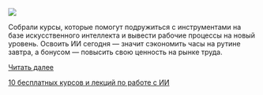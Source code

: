 <!--2025-09-23 14:35:30-->
<div class="yb">
  <div class="rss habr"><img src="https://habrastorage.org/getpro/habr/upload_files/33e/f3d/ae6/33ef3dae689a5d18848c224742cdde65.jpg" /><p>Собрали курсы, которые помогут подружиться с инструментами на базе искусственного интеллекта и вывести рабочие процессы на новый уровень. Освоить ИИ сегодня — значит сэкономить часы на рутине завтра, а бонусом — повысить свою ценность на рынке труда.</p> <a href="https://habr.com/ru/articles/949852/#habracut">Читать далее</a> <p class="titl"><a href="https://habr.com/ru/companies/netologyru/news/949852/?utm_source=habrahabr&utm_medium=rss&utm_campaign=949852">10 бесплатных курсов и лекций по работе с ИИ</a></p></div>
</div>
